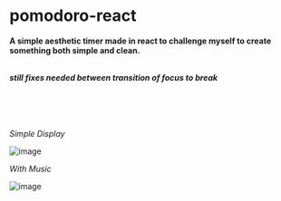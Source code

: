 # pomodoro-react
**A simple aesthetic timer made in react to challenge myself to create something both simple and clean.**<br /><br />

***still fixes needed between transition of focus to break***  <br /><br /><br /><br /><br />



      

*Simple Display*  

![image](https://github.com/user-attachments/assets/70a61068-89c8-4044-8825-acc22f53e21a)

*With Music* 

![image](https://github.com/user-attachments/assets/c62b1a91-564d-418b-bbb9-a6c980892941)

